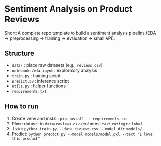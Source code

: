 # Sentiment Analysis on Product Reviews

Short: A complete repo template to build a sentiment analysis pipeline (EDA → preprocessing → training → evaluation → small API).

## Structure
- `data/` : place raw datasets (e.g., `reviews.csv`)
- `notebooks/eda.ipynb` : exploratory analysis
- `train.py` : training script
- `predict.py` : inference script
- `utils.py` : helper functions
- `requirements.txt`

## How to run
1. Create venv and install: `pip install -r requirements.txt`
2. Place dataset in `data/reviews.csv` (columns: `text`,`rating` or `label`)
3. Train: `python train.py --data reviews.csv --model_dir models/`
4. Predict: `python predict.py --model models/model.pkl --text "I love this product"`


